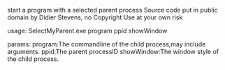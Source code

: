 start a program with a selected parent process
Source code put in public domain by Didier Stevens, no Copyright
Use at your own risk

usage: SelectMyParent.exe program ppid showWindow

params:
program:The commandline of the child process,may include arguments.
ppid:The parent processID 
showWindow:The window style of the child process.

